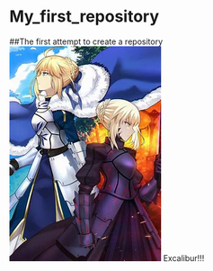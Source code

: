 # My_first_repository
##The first attempt to create a repository
![saber](./OIP.jpg)
  Excalibur!!!
